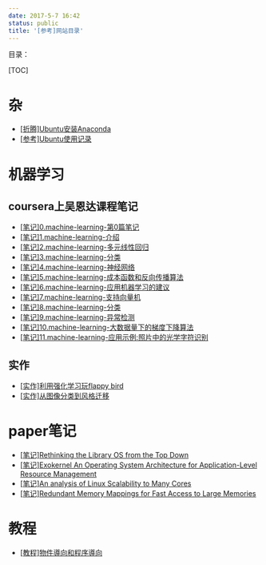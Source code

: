 ```yaml
---
date: 2017-5-7 16:42
status: public
title: '[参考]网站目录'
---
```


目录：

[TOC]

# 杂

- [[折腾]Ubuntu安装Anaconda](http://junmo.farbox.com/post/za/-zhe-teng-ubuntuan-zhuang-anaconda)
- [[参考]Ubuntu使用记录](http://junmo.farbox.com/post/za/-can-kao-ubuntushi-yong-ji-lu)

# 机器学习

## coursera上吴恩达课程笔记

- [[笔记]0.machine-learning-第0篇笔记](http://junmo.farbox.com/post/ji-qi-xue-xi/-bi-ji-0.machine-learning-di-0pian-bi-ji)
- [[笔记]1.machine-learning-介绍](http://junmo.farbox.com/post/ji-qi-xue-xi/-bi-ji-1.machine-learning-jie-shao)
- [[笔记]2.machine-learning-多元线性回归](http://junmo.farbox.com/post/ji-qi-xue-xi/-bi-ji-2.machine-learning-duo-yuan-xian-xing-hui-gui)
- [[笔记]3.machine-learning-分类](http://junmo.farbox.com/post/ji-qi-xue-xi/-bi-ji-3.machine-learning-fen-lei)
- [[笔记]4.machine-learning-神经网络](http://junmo.farbox.com/post/ji-qi-xue-xi/-bi-ji-4.machine-learning-shen-jing-wang-luo)
- [[笔记]5.machine-learning-成本函数和反向传播算法](http://junmo.farbox.com/post/ji-qi-xue-xi/-bi-ji-5.machine-learning-cheng-ben-han-shu-he-fan-xiang-chuan-bo-suan-fa)
- [[笔记]6.machine-learning-应用机器学习的建议](http://junmo.farbox.com/post/ji-qi-xue-xi/-bi-ji-6.machine-learning-ying-yong-ji-qi-xue-xi-de-jian-yi)
- [[笔记]7.machine-learning-支持向量机](http://junmo.farbox.com/post/ji-qi-xue-xi/-bi-ji-7.machine-learning-zhi-chi-xiang-liang-ji)
- [[笔记]8.machine-learning-分类](http://junmo.farbox.com/post/ji-qi-xue-xi/-bi-ji-8.machine-learning-fen-lei)
- [[笔记]9.machine-learning-异常检测](http://junmo.farbox.com/post/ji-qi-xue-xi/-bi-ji-9.machine-learning-yi-chang-jian-ce)
- [[笔记]10.machine-learning-大数据量下的梯度下降算法](http://junmo.farbox.com/post/ji-qi-xue-xi/-bi-ji-10.machine-learning-da-shu-ju-liang-xia-de-ti-du-xia-jiang-suan-fa)
- [[笔记]11.machine-learning-应用示例:照片中的光学字符识别](http://junmo.farbox.com/post/ji-qi-xue-xi/-bi-ji-11.machine-learning-ying-yong-shi-li-zhao-pian-zhong-de-guang-xue-zi-fu-shi-bie)

## 实作

- [[实作]利用强化学习玩flappy bird](http://junmo.farbox.com/post/ji-qi-xue-xi/-shi-zuo-li-yong-qiang-hua-xue-xi-wan-flappy-bird)
- [[实作]从图像分类到风格迁移](http://junmo.farbox.com/post/ji-qi-xue-xi/-shi-zuo-cong-tu-xiang-fen-lei-dao-feng-ge-qian-yi)

# paper笔记

- [[笔记]Rethinking the Library OS from the Top Down](http://junmo.farbox.com/post/paper/-bi-ji-rethinking-the-library-os-from-the-top-down)
- [[笔记]Exokernel An Operating System Architecture for Application-Level Resource Management](http://junmo.farbox.com/post/paper/-bi-ji-exokernel-an-operating-system-architecture-for-application-level-resource-management)
- [[笔记]An analysis of Linux Scalability to Many Cores](http://junmo.farbox.com/post/paper/-bi-ji-an-analysis-of-linux-scalability-to-many-cores)
- [[笔记]Redundant Memory Mappings for Fast Access to Large Memories](http://junmo.farbox.com/post/paper/-bi-ji-redundant-memory-mappings-for-fast-access-to-large-memories)

# 教程

- [[教程]物件導向和程序導向](http://junmo.farbox.com/post/ke-pu/-ke-pu-wu-jian-dao-xiang-he-cheng-xu-dao-xiang)
